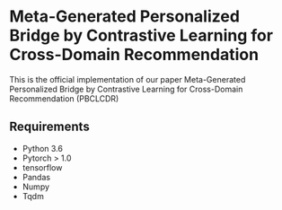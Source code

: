 # Meta-Generated Personalized Bridge by Contrastive Learning for Cross-Domain Recommendation 
This is the official implementation of our paper Meta-Generated Personalized Bridge by Contrastive Learning for Cross-Domain Recommendation (PBCLCDR)



## Requirements

- Python 3.6
- Pytorch > 1.0
- tensorflow
- Pandas
- Numpy
- Tqdm
